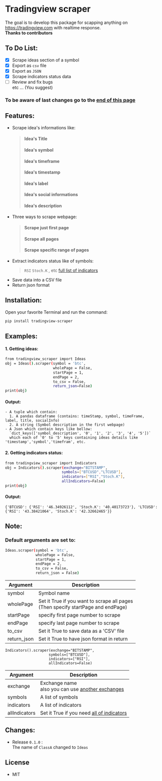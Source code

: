 # Tradingview scraper

The goal is to develop this package for scapping anything on https://tradingview.com with realtime response.  
**Thanks to contributors**


## To Do List:
- [x] Scrape ideas section of a symbol
- [x] Export as `csv` file
- [x] Export as `JSON`
- [x] Scrape indicators status data
- [ ] Review and fix bugs   
  etc ... (You suggest)

### To be aware of last changes go to the [end of this page](https://github.com/mnwato/tradingview-scraper/edit/dev/README.md#changes)

## Features:

- Scrape idea's informations like:
  > #### Idea's Title
  > #### Idea's symbol
  > #### Idea's timeframe
  > #### Idea's timestamp
  > #### Idea's label
  > #### Idea's social informations
  > #### Idea's description
- Three ways to scrape webpage:
  > #### Scrape just first page
  > #### Scrape all pages
  > #### Scrape specific range of pages
- Extract indicators status like of symbols:
  > `RSI` `Stoch.K` , etc [full list of indicators](https://github.com/mnwato/tradingview-scraper/blob/dev/tradingview_scraper/indicators.txt)
- Save data into a CSV file
- Return json format


## Installation:
Open your favorite Terminal and run the command:
```sh
pip install tradingview-scraper
```


## Examples:
#### 1. Getting ideas:
```sh
from tradingview_scraper import Ideas
obj = Ideas().scraper(symbol = 'btc',
                      wholePage = False,
                      startPage = 1,
                      endPage = 2, 
                      to_csv = False,
                      return_json=False)
print(obj)
```
#### Output:
```
- A tuple which contain:
  1. A pandas dataframe (contains: timeStamp, symbol, timeFrame, label, title, socialInfo) 
  2. A string (Symbol description in the first webpage)
- A Json which contain keys like bellow:   
  `dict_keys(['symbol_description', '0', '1', '2', '3', '4', '5'])`   
  which each of '0' to '5' keys containing ideas details like 'timestamp','symbol','timefram', etc.
 ```
#### 2. Getting indicators status:
```sh
from tradingview_scraper import Indicators
obj = Indicators().scraper(exchange="BITSTAMP",
                          symbols=["BTCUSD","LTCUSD"],
                          indicators=["RSI","Stoch.K"],
                          allIndicators=False)
print(obj)
```
#### Output:
```
{'BTCUSD': {'RSI': '46.34926112', 'Stoch.K': '40.40173723'}, 'LTCUSD': {'RSI': '43.38421064', 'Stoch.K': '42.32662465'}}
```
  
## Note:
### Default arguments are set to:
```sh
Ideas.scraper(symbol = 'btc',
              wholePage = False,
              startPage = 1,
              endPage = 2, 
              to_csv = False,
              return_json = False)
```
Argument  | Description
--------  | -----------
symbol | Symbol name
wholePage | Set it True if you want to scrape all pages<br> (Then specify startPage and endPage)
startPage | specify first page number to scrape
endPage	| specify last page number to scrape
to_csv | Set it True to save data as a 'CSV' file
return_json | Set it True to have json format in return

```
Indicators().scraper(exchange="BITSTAMP",
                    symbols=["BTCUSD"],
                    indicators=["RSI"],
                    allIndicators=False)
```
Argument  | Description
--------  | -----------
exchange | Exchange name<br /> also you can use [another exchanges](https://github.com/mnwato/tradingview-scraper/blob/dev/tradingview_scraper/exchanges.txt)
symbols | A list of symbols
indicators | A list of indicators
allIndicators | Set it True if you need [all of indicators](https://github.com/mnwato/tradingview-scraper/blob/dev/tradingview_scraper/indicators.txt)


## Changes:
 - Release `0.1.0` :  
   The name of `ClassA` changed to `Ideas`
    
## License
- MIT
